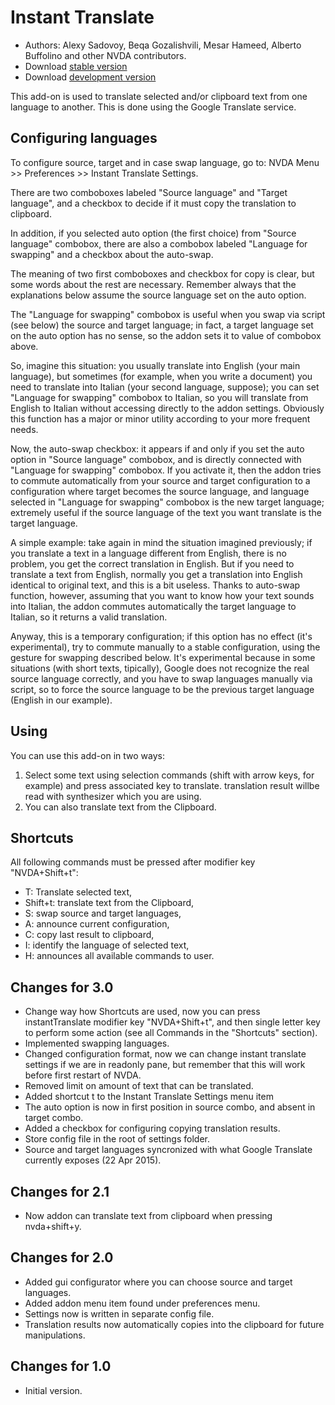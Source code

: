# Instant Translate #

* Authors: Alexy Sadovoy, Beqa Gozalishvili, Mesar Hameed, Alberto Buffolino and other NVDA contributors.
* Download [stable version][1]
* Download [development version][2]

This add-on is used to translate selected and/or clipboard text from one language to another.
This is done using the Google Translate service.

## Configuring languages ##
To configure source, target and in case swap language, go to: NVDA Menu >> Preferences >> Instant Translate Settings.

There are two comboboxes labeled "Source language" and "Target language", and a checkbox to decide if it must copy the translation to clipboard.

In addition, if you selected auto option (the first choice) from "Source language" combobox, there are also a combobox labeled "Language for swapping" and a checkbox about the auto-swap.

The meaning of two first comboboxes and checkbox for copy is clear, but some words about the rest are necessary. Remember always that the explanations below assume the source language set on the auto option.

The "Language for swapping" combobox is useful when you swap via script (see below) the source and target language; in fact, a target language set on the auto option has no sense, so the addon sets it to value of combobox above.

So, imagine this situation: you usually translate into English (your main language), but sometimes (for example, when you write a document) you need to translate into Italian (your second language, suppose); you can set "Language for swapping" combobox to Italian, so you will translate from English to Italian without accessing directly to the addon settings. Obviously this function has a major or minor utility according to your more frequent needs.

Now, the auto-swap checkbox: it appears if and only if you set the auto option in "Source language" combobox, and is directly connected with "Language for swapping" combobox. If you activate it, then the addon tries to commute automatically from your source and target configuration to a configuration where target becomes the source language, and language selected in "Language for swapping" combobox is the new target language; extremely useful if the source language of the text you want translate is the target language.

A simple example: take again in mind the situation  imagined previously; if you translate a text in a language different from English, there is no problem, you get the correct translation in English. But if you need to translate a text from English, normally you get a translation into English identical to original text, and this is a bit useless. Thanks to auto-swap function, however, assuming that you want to know how your text sounds into Italian, the addon commutes automatically the target language to Italian, so it returns a valid translation.

Anyway, this is a temporary configuration; if this option has no effect (it's experimental), try to commute manually to a stable configuration, using the gesture for swapping described below. It's experimental because in some situations (with short texts, tipically), Google does not recognize the real source language correctly, and you have to swap languages manually via script, so to force the source language to be the previous target language (English in our example).

## Using ##
You can use this add-on in two ways:

1. Select some text using selection commands (shift with arrow keys, for example) and press associated key to translate. translation result willbe read with synthesizer which you are using.
2. You can also translate text from the Clipboard.

## Shortcuts ##
All following commands must be pressed after modifier key "NVDA+Shift+t":

* T: Translate selected text,
* Shift+t: translate text from the Clipboard,
* S: swap source and target languages,
* A: announce current configuration,
* C: copy last result to clipboard,
* I: identify the language of selected text,
* H: announces all available commands to user.

## Changes for 3.0 ##
* Change way how Shortcuts are used, now you can press instantTranslate modifier key "NVDA+Shift+t", and then single letter key to perform some action (see all Commands in the "Shortcuts" section).
* Implemented swapping languages.
* Changed configuration format, now we can change instant translate settings if we are in readonly pane, but remember that this will work before first restart of NVDA.
* Removed limit on amount of text that can be translated.
* Added shortcut t to the Instant Translate Settings menu item
* The auto option is now in first position in source combo, and absent in target combo.
* Added a checkbox for configuring copying translation results.
* Store config file in the root of settings folder.
* Source and target languages syncronized with what Google Translate currently exposes (22 Apr 2015).


## Changes for 2.1 ##
* Now addon can translate text from clipboard when pressing nvda+shift+y. 

## Changes for 2.0 ##
* Added gui configurator where you can choose source and target languages.
* Added addon menu item found under preferences menu.
* Settings now is written in separate config file.
* Translation results now automatically copies into the clipboard for future manipulations.

## Changes for 1.0 ##
* Initial version.

[1]: http://addons.nvda-project.org/files/get.php?file=it
[2]: http://addons.nvda-project.org/files/get.php?file=it-dev
